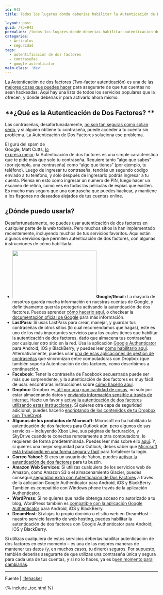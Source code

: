 ```yaml
---
id: 943
title: Todos los lugares donde deberías habilitar la Autenticación de Dos Factores ahora mismo

layout: post
guid: /?p=943
permalink: /todos-los-lugares-donde-deberias-habilitar-autenticacion-de-dos-factores-ahora-mismo/
categories:
  - Articulos
  - seguridad
tags:
  - autentificación de dos factores
  - contraseñas
  - google autenticator
main-class: 'dev'
---
```

La Autenticación de dos factores (Two-factor autenticación) es una de <a href="http://lifehacker.com/5932501/strong-passwords-arent-enough-how-to-to-ensure-the-apple-and-amazon-exploit-never-happens-to-you" target="_blank">las mejores cosas que puedes hacer</a> para asegurarte de que tus cuentas no sean hackeadas. Aquí hay una lista de todos los servicios populares que la ofrecen, y donde deberías ir para activarlo ahora mismo.

## **¿Qué es la Autenticación de Dos Factores? **

Las contraseñas, desafortunadamente, <a href="http://lifehacker.com/5937303/your-clever-password-tricks-arent-protecting-you-from-todays-hackers" target="_blank">no son tan seguras como solían serlo,</a> y si alguien obtiene tu contraseña, puede acceder a tu cuenta sin problema. La Autenticación de Dos Factores soluciona ese problema.

<div style="float: right;width: 300px;margin: 10px 0px 10px 25px;font-size: 0.675em;color: grey);padding: 0px;font-family: Verdana">
  <span class='embed-youtube' style='text-align:center; display: block;'></span>
</div>

El gurú del spam de Google, Matt Cutts, <a href="http://lifehacker.com/5932700/please-turn-on-two+factor-authentication" target="_blank">lo expresa mejor</a>: la Autenticación de dos factores es una simple característica que te pide más que solo tu contraseña. Requiere tanto &#8220;algo que sabes&#8221; (por ejemplo, una contraseña) como &#8220;algo que tienes&#8221; (por ejemplo, tu teléfono). Luego de ingresar tu contraseña, tendrás un segundo código enviado a tu teléfono, y solo después de ingresarlo podrás ingresar a tu cuenta. Piensa en esto como ingresar un numero de PIN, luego hacer un escaneo de retina, como ves en todas las películas de espías que existen. Es mucho mas seguro que una contraseña que puedes hackear, y mantiene a los fisgones no deseados alejados de tus cuentas online.  
<!--ad-->

## ¿Dónde puedo usarla?

Desafortunadamente, no puedes usar autenticación de dos factores en cualquier parte de la web todavía. Pero muchos sitios la han implementado recientemente, incluyendo muchos de tus servicios favoritos. Aquí están algunos servicios que permiten autenticación de dos factores, con algunas instrucciones de cómo habilitarla:

  * **<img class="alignright" style="font-weight: normal" src="http://img.gawkerassets.com/img/17xdyo64drt8ujpg/original.jpg" alt="" width="277" height="157" />Google/Gmail:** La mayoría de nosotros guarda mucha información en nuestras cuentas de Google, y definitivamente querrás protegerla activando la autenticación de dos factores. Puedes aprender <a href="http://lifehacker.com/5756977/set-up-googles-two+step-verification-now-for-seriously-enhanced-security-for-your-google-account" target="_blank">cómo hacerlo aquí,</a> o checkear la <a href="https://support.google.com/accounts/bin/answer.py?hl=en&answer=185839&topic=1056283&ctx=topic" target="_blank">documentación oficial de Google</a> para más información.
  * **LastPass**: Si usas LastPass para crear, manejar, y guardar tus contraseñas de otros sitios (lo cual recomendamos que hagas), este es uno de los más importantes servicios para los cuales tienes que habilitar la autenticación de dos factores, dado que almacena tus contraseñas por cualquier otro sitio en la red. Usa la aplicación <a href="http://code.google.com/p/google-authenticator/" target="_blank">Google Authenticator</a> para Android, iOS y BlackBerry, y puedes leer <a href="http://helpdesk.lastpass.com/security-options/google-authenticator/" target="_blank">cómo habilitarlo aquí</a>. Alternativamente, puedes usar <a href="http://lifehacker.com/5799036/the-best-password-utilities-that-dont-store-your-data-in-the-cloud" target="_blank">una de esas aplicaciones de gestión de contraseñas</a> que sincronizan entre computadoras con Dropbox (que también soporta Autenticación de dos factores, como describimos a continuación.
  * **Facebook**: Tener la contraseña de Facebook secuestrada puede ser más que sorprendente, y la autenticación de dos factores es muy fácil de usar. encontrarás instrucciones sobre <a href="https://www.facebook.com/note.php?note_id=10150172618258920" target="_blank">cómo hacerlo aquí</a>.
  * **Dropbox**: Dropbox es<a href="http://lifehacker.com/5933884/top-10-clever-uses-for-dropbox" target="_blank"> útil por una gran cantidad de cosas</a>, no solo por estar almacenando datos y <a href="http://lifehacker.com/5910408/from-saucy-pics-to-passwords-how-to-share-sensitive-information-over-the-internet" target="_blank">enviando información sensible a través de Internet.</a> Hazte un favor y <a href="https://blog.dropbox.com/index.php/another-layer-of-security-for-your-dropbox-account/" target="_blank">activa la autenticación de dos factores utilizando estas instrucciones</a>. Si quieres otra capa de seguridad adicional, puedes hacerlo <a href="http://lifehacker.com/5794486/how-to-add-a-second-layer-of-encryption-to-dropbox" target="_blank">encriptando de los contenidos de tu Dropbox con TrueCrypt</a>.
  * **Algunos de los productos de Microsoft:** Microsoft no ha habilitado la autenticación de dos factores para Outlook aún, pero algunos de sus servicios &#8211; incluyendo Xbox Live, sus páginas de facturación, y SkyDrive cuando te conectas remotamente a otra computadora, lo requieren de forma predeterminada. Puedes leer más sobre ello <a href="http://answers.microsoft.com/en-us/windowslive/forum/liveid-wlsecurity/two-factor-authentication-tfa-what-is-a-microsoft/79321863-cf01-44f3-a181-87f531c5129e" target="_blank">aquí</a>. Y, si quieres una mejor seguridad para Outlook, debes saber que <a href="http://lifehacker.com/5933768/remains-of-the-day-outlookcom-will-rival-gmails-two+factor-authentication" target="_blank">Microsoft está trabajando en una forma segura y fácil</a> para fortalecer tu login.
  * **Correo Yahoo!**: Si eres un usuario de Yahoo, puedes <a href="http://www.zdnet.com/blog/security/yahoo-mail-introduces-two-factor-authentication/9846" target="_blank">activar la autenticación de dos factores</a> para tu buzón.
  * **Amazon Web Services**: Si utilizas cualquiera de los servicios web de Amazon, como Amazon S3 o el almacenamiento Glacier, puedes conseguir<a href="http://aws.amazon.com/mfa/virtual_mfa_applications/?tag=gmgamzn-20" target="_blank"> seguridad extra con Autenticación de Dos Factores</a> a través de la aplicación Google Authenticator para Android, iOS y BlackBerry. También es compatible con Windows phone través de la aplicación <a href="http://www.windowsphone.com/en-US/apps/021dd79f-0598-e011-986b-78e7d1fa76f8" target="_blank">Authenticator</a>.
  * **WordPress**: Si no quieres que nadie obtenga acceso no autorizado a tu blog, WordPress también es <a href="http://wordpress.org/extend/plugins/google-authenticator/" target="_blank">compatible con la aplicación Google Authenticator</a> para Android, iOS y BlackBerry.
  * **DreamHost**: Si alojas tu propio dominio o el sitio web en DreamHost &#8211; nuestro servicio favorito de web hosting, puedes habilitar la autenticación de dos factores con Google Authenticator para Android, iOS y BlackBerry.

Si utilizas cualquiera de estos servicios deberías habilitar autenticación de dos factores en este momento &#8211; es una de las mejores maneras de mantener tus datos (y, en muchos casos, tu dinero) seguros. Por supuesto, también deberías asegurarte de que utilizas una contraseña única y segura para cada una de tus cuentas, y si no lo haces, ya es b<a href="http://lifehacker.com/5932501/strong-passwords-arent-enough-how-to-to-ensure-the-apple-and-amazon-exploit-never-happens-to-you" target="_blank">uen momento para cambiarlas</a>.

* * *

Fuente | <a href="http://lifehacker.com/5938565/heres-everywhere-you-should-enable-two+factor-authentication-right-now" target="_blank">lifehacker</a>



{% include _toc.html %}

